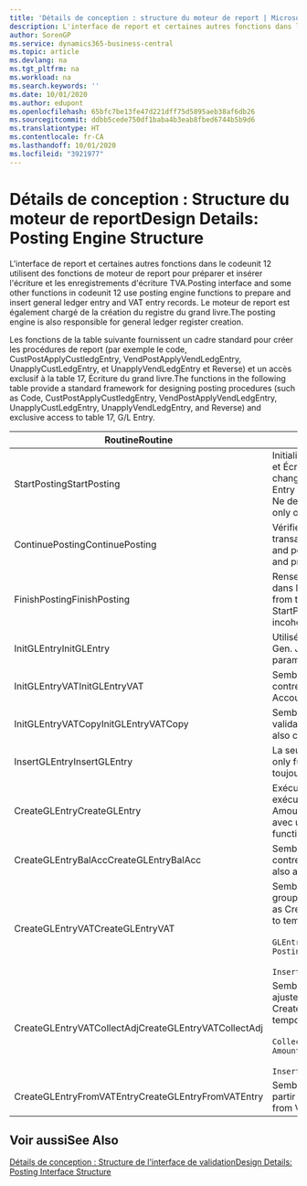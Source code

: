 ```yaml
---
title: 'Détails de conception : structure du moteur de report | Microsoft Docs'
description: L'interface de report et certaines autres fonctions dans le codeunit 12 utilisent des fonctions de moteur de report pour préparer et insérer l'écriture et les enregistrements d'écriture TVA. Le moteur de report est également chargé de la création du registre du grand livre.
author: SorenGP
ms.service: dynamics365-business-central
ms.topic: article
ms.devlang: na
ms.tgt_pltfrm: na
ms.workload: na
ms.search.keywords: ''
ms.date: 10/01/2020
ms.author: edupont
ms.openlocfilehash: 65bfc7be13fe47d221dff75d5895aeb38af6db26
ms.sourcegitcommit: ddbb5cede750df1baba4b3eab8fbed6744b5b9d6
ms.translationtype: HT
ms.contentlocale: fr-CA
ms.lasthandoff: 10/01/2020
ms.locfileid: "3921977"
---
```

# <a name="design-details-posting-engine-structure"></a><span data-ttu-id="0893b-104">Détails de conception : Structure du moteur de report</span><span class="sxs-lookup"><span data-stu-id="0893b-104">Design Details: Posting Engine Structure</span></span>
<span data-ttu-id="0893b-105">L'interface de report et certaines autres fonctions dans le codeunit 12 utilisent des fonctions de moteur de report pour préparer et insérer l'écriture et les enregistrements d'écriture TVA.</span><span class="sxs-lookup"><span data-stu-id="0893b-105">Posting interface and some other functions in codeunit 12 use posting engine functions to prepare and insert general ledger entry and VAT entry records.</span></span> <span data-ttu-id="0893b-106">Le moteur de report est également chargé de la création du registre du grand livre.</span><span class="sxs-lookup"><span data-stu-id="0893b-106">The posting engine is also responsible for general ledger register creation.</span></span>  
  
 <span data-ttu-id="0893b-107">Les fonctions de la table suivante fournissent un cadre standard pour créer les procédures de report (par exemple le code, CustPostApplyCustledgEntry, VendPostApplyVendLedgEntry, UnapplyCustLedgEntry, et UnapplyVendLedgEntry et Reverse) et un accès exclusif à la table 17, Écriture du grand livre.</span><span class="sxs-lookup"><span data-stu-id="0893b-107">The functions in the following table provide a standard framework for designing posting procedures (such as Code, CustPostApplyCustledgEntry, VendPostApplyVendLedgEntry, UnapplyCustLedgEntry, UnapplyVendLedgEntry, and Reverse) and exclusive access to table 17, G/L Entry.</span></span>  
  
|<span data-ttu-id="0893b-108">Routine</span><span class="sxs-lookup"><span data-stu-id="0893b-108">Routine</span></span>|<span data-ttu-id="0893b-109">Description</span><span class="sxs-lookup"><span data-stu-id="0893b-109">Description</span></span>|  
|-------------|---------------------------------------|  
|<span data-ttu-id="0893b-110">StartPosting</span><span class="sxs-lookup"><span data-stu-id="0893b-110">StartPosting</span></span>|<span data-ttu-id="0893b-111">Initialise le tampon de report TempGLEntryBuf, verrouille les tables Écriture GL et Écriture TVA et initialise la période comptable, le registre GL et le taux de change.</span><span class="sxs-lookup"><span data-stu-id="0893b-111">Initializes posting buffer TempGLEntryBuf, locks G/L Entry and VAT Entry tables, and initializes Accounting Period, G/L Register, and Exchange Rate.</span></span> <span data-ttu-id="0893b-112">Ne devrait être appelé qu'une fois, alors NextEntryNo est 0.</span><span class="sxs-lookup"><span data-stu-id="0893b-112">Should be called only once, then NextEntryNo is 0.</span></span>|  
|<span data-ttu-id="0893b-113">ContinuePosting</span><span class="sxs-lookup"><span data-stu-id="0893b-113">ContinuePosting</span></span>|<span data-ttu-id="0893b-114">Vérifie et reporte la TVA non réalisée pour le précédent incrément de transaction NextTransactionNo et prépare le report de la ligne suivante.</span><span class="sxs-lookup"><span data-stu-id="0893b-114">Checks and posts unrealized VAT for previous transaction increment NextTransactionNo and prepares post of next line.</span></span>|  
|<span data-ttu-id="0893b-115">FinishPosting</span><span class="sxs-lookup"><span data-stu-id="0893b-115">FinishPosting</span></span>|<span data-ttu-id="0893b-116">Renseigne le report en insérant des écritures à partir d'un tampon temporaire dans la table de base de données.</span><span class="sxs-lookup"><span data-stu-id="0893b-116">Completes posting by inserting G/L entries from temporary buffer into database table.</span></span> <span data-ttu-id="0893b-117">Toujours utilisé avec StartPosting.</span><span class="sxs-lookup"><span data-stu-id="0893b-117">Always used together with StartPosting.</span></span> <span data-ttu-id="0893b-118">Vérifie les incohérences.</span><span class="sxs-lookup"><span data-stu-id="0893b-118">Checks for inconsistencies.</span></span>|  
|<span data-ttu-id="0893b-119">InitGLEntry</span><span class="sxs-lookup"><span data-stu-id="0893b-119">InitGLEntry</span></span>|<span data-ttu-id="0893b-120">Utilisé pour lancer la nouvelle écriture pour</span><span class="sxs-lookup"><span data-stu-id="0893b-120">Used to initialize new G/L entry for Gen.</span></span> <span data-ttu-id="0893b-121">Jnl Line.</span><span class="sxs-lookup"><span data-stu-id="0893b-121">Jnl Line.</span></span> <span data-ttu-id="0893b-122">Retourne GLEntry comme paramètre.</span><span class="sxs-lookup"><span data-stu-id="0893b-122">Returns GLEntry as parameter.</span></span>|  
|<span data-ttu-id="0893b-123">InitGLEntryVAT</span><span class="sxs-lookup"><span data-stu-id="0893b-123">InitGLEntryVAT</span></span>|<span data-ttu-id="0893b-124">Semblable à InitGLEntry, mais affecte également Numéro de compte contrepartie et SummarizeVAT.</span><span class="sxs-lookup"><span data-stu-id="0893b-124">Same as InitGLEntry, but also assigns Bal. Account No. and SummarizeVAT.</span></span>|  
|<span data-ttu-id="0893b-125">InitGLEntryVATCopy</span><span class="sxs-lookup"><span data-stu-id="0893b-125">InitGLEntryVATCopy</span></span>|<span data-ttu-id="0893b-126">Semblable à InitGLEntryVAT, mais copie également les données des groupes de validation de l'écriture TVA avant SummarizeVAT.</span><span class="sxs-lookup"><span data-stu-id="0893b-126">Similar to InitGLEntryVAT, but also copies posting groups data from VAT Entry before SummarizeVAT.</span></span>|  
|<span data-ttu-id="0893b-127">InsertGLEntry</span><span class="sxs-lookup"><span data-stu-id="0893b-127">InsertGLEntry</span></span>|<span data-ttu-id="0893b-128">La seule fonction qui insère l'écriture dans la table TempGLEntryBuf globale.</span><span class="sxs-lookup"><span data-stu-id="0893b-128">The only function that inserts G/L entry into global TempGLEntryBuf table.</span></span> <span data-ttu-id="0893b-129">Utilisez toujours cette fonction pour insérer.</span><span class="sxs-lookup"><span data-stu-id="0893b-129">Always use this function for insert.</span></span>|  
|<span data-ttu-id="0893b-130">CreateGLEntry</span><span class="sxs-lookup"><span data-stu-id="0893b-130">CreateGLEntry</span></span>|<span data-ttu-id="0893b-131">Exécute InitGLEntry, affecte le montant des devises supplémentaires, puis exécute InsertGLEntry.</span><span class="sxs-lookup"><span data-stu-id="0893b-131">Performs an InitGLEntry, assigns Additional Currency Amount, and then performs InsertGLEntry.</span></span> <span data-ttu-id="0893b-132">Remplace plusieurs lignes de code avec un seul appel de fonction.</span><span class="sxs-lookup"><span data-stu-id="0893b-132">Replaces several lines of code with a single function call.</span></span>|  
|<span data-ttu-id="0893b-133">CreateGLEntryBalAcc</span><span class="sxs-lookup"><span data-stu-id="0893b-133">CreateGLEntryBalAcc</span></span>|<span data-ttu-id="0893b-134">Semblable à CreateGLEntry, mais affecte également Type de compte contrepartie et Numéro de compte contrepartie.</span><span class="sxs-lookup"><span data-stu-id="0893b-134">Same as CreateGLEntry, but also assigns Bal. Account Type and Bal. Account No.</span></span>|  
|<span data-ttu-id="0893b-135">CreateGLEntryVAT</span><span class="sxs-lookup"><span data-stu-id="0893b-135">CreateGLEntryVAT</span></span>|<span data-ttu-id="0893b-136">Semblable à CreateGLEntry, mais avec le traitement supplémentaire pour les groupes de validation et l'enregistrement sur un tampon TVA temporaire :</span><span class="sxs-lookup"><span data-stu-id="0893b-136">Same as CreateGLEntry, but with additional processing for posting groups and saving to temporary VAT buffer:</span></span><br /><br /> `GLEntry.CopyPostingGroupsFromDtldCVBuf(DtldCVLedgEntryBuf,GenJnlLine."Gen. Posting Type");`<br /><br /> `InsertVATEntriesFromTemp(DtldCVLedgEntryBuf,GLEntry);`|  
|<span data-ttu-id="0893b-137">CreateGLEntryVATCollectAdj</span><span class="sxs-lookup"><span data-stu-id="0893b-137">CreateGLEntryVATCollectAdj</span></span>|<span data-ttu-id="0893b-138">Semblable à CreateGLEntry, mais avec la collection supplémentaire des ajustements et l'enregistrement sur un tampon TVA temporaire :</span><span class="sxs-lookup"><span data-stu-id="0893b-138">Same as CreateGLEntry, but with additional collection of adjustments and saving to temporary VAT buffer:</span></span><br /><br /> `CollectAdjustment(AdjAmount,GLEntry.Amount,GLEntry."Additional-Currency Amount",OriginalDateSet);`<br /><br /> `InsertVATEntriesFromTemp(DtldCVLedgEntryBuf,GLEntry);`|  
|<span data-ttu-id="0893b-139">CreateGLEntryFromVATEntry</span><span class="sxs-lookup"><span data-stu-id="0893b-139">CreateGLEntryFromVATEntry</span></span>|<span data-ttu-id="0893b-140">Semblable à CreateGLEntry, mais copie également les groupes de validation à partir de l'écriture TVA.</span><span class="sxs-lookup"><span data-stu-id="0893b-140">Same as CreateGLEntry, but also copies posting groups from VAT entry.</span></span>|  
  
## <a name="see-also"></a><span data-ttu-id="0893b-141">Voir aussi</span><span class="sxs-lookup"><span data-stu-id="0893b-141">See Also</span></span>  
 [<span data-ttu-id="0893b-142">Détails de conception : Structure de l'interface de validation</span><span class="sxs-lookup"><span data-stu-id="0893b-142">Design Details: Posting Interface Structure</span></span>](design-details-posting-interface-structure.md)